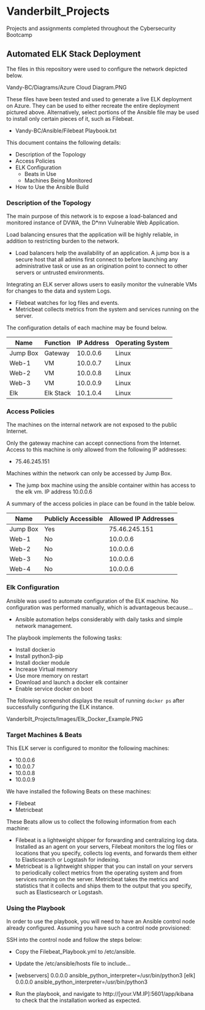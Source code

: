 # Vanderbilt_Projects
Projects and assignments completed throughout the Cybersecurity Bootcamp

## Automated ELK Stack Deployment

The files in this repository were used to configure the network depicted below.

Vandy-BC/Diagrams/Azure Cloud Diagram.PNG

These files have been tested and used to generate a live ELK deployment on Azure. They can be used to either recreate the entire deployment pictured above. Alternatively, select portions of the Ansible file may be used to install only certain pieces of it, such as Filebeat.

  - Vandy-BC/Ansible/Filebeat Playbook.txt

This document contains the following details:
- Description of the Topology
- Access Policies
- ELK Configuration
  - Beats in Use
  - Machines Being Monitored
- How to Use the Ansible Build


### Description of the Topology

The main purpose of this network is to expose a load-balanced and monitored instance of DVWA, the D*mn Vulnerable Web Application.

Load balancing ensures that the application will be highly reliable, in addition to restricting burden to the network.
- Load balancers help the availability of an application. A jump box is a secure host that all admins first connect to before launching any administrative task or use as an origination point to connect to other servers or untrusted environments.

Integrating an ELK server allows users to easily monitor the vulnerable VMs for changes to the data and system Logs.
- Filebeat watches for log files and events.
- Metricbeat collects metrics from the system and services running on the server.

The configuration details of each machine may be found below.

| Name     | Function  | IP Address | Operating System |
|----------|-----------|------------|------------------|
| Jump Box | Gateway | 10.0.0.6 | Linux          |
| Web-1      | VM        | 10.0.0.7   | Linux        |
| Web-2      | VM        | 10.0.0.8   | Linux        |
| Web-3      | VM        | 10.0.0.9   | Linux        |
| Elk           | Elk Stack| 10.1.0.4  | Linux         |
### Access Policies

The machines on the internal network are not exposed to the public Internet. 

Only the gateway machine can accept connections from the Internet. Access to this machine is only allowed from the following IP addresses:
- 75.46.245.151

Machines within the network can only be accessed by Jump Box.
- The jump box machine using the ansible container within has access to the elk vm. IP address 10.0.0.6

A summary of the access policies in place can be found in the table below.

| Name     | Publicly Accessible | Allowed IP Addresses |
|----------|---------------------|----------------------|
| Jump Box | Yes               | 75.46.245.151     |
| Web-1    | No                  | 10.0.0.6             |
| Web-2    | No                  | 10.0.0.6             |
| Web-3    | No                  | 10.0.0.6             |
| Web-4    | No                  | 10.0.0.6             |
### Elk Configuration

Ansible was used to automate configuration of the ELK machine. No configuration was performed manually, which is advantageous because...
- Ansible automation helps considerably with daily tasks and simple network management.

The playbook implements the following tasks:
- Install docker.io
- Install python3-pip
- Install docker module
- Increase Virtual memory
- Use more memory on restart
- Download and launch a docker elk container
- Enable service docker on boot

The following screenshot displays the result of running `docker ps` after successfully configuring the ELK instance.

Vanderbilt_Projects/Images/Elk_Docker_Example.PNG

### Target Machines & Beats
This ELK server is configured to monitor the following machines:
- 10.0.0.6
- 10.0.0.7
- 10.0.0.8
- 10.0.0.9

We have installed the following Beats on these machines:
- Filebeat
- Metricbeat

These Beats allow us to collect the following information from each machine:
- Filebeat is a lightweight shipper for forwarding and centralizing log data. Installed as an agent on your servers, Filebeat monitors the log files or locations that you specify, collects log events, and forwards them either to Elasticsearch or Logstash for indexing.
- Metricbeat is a lightweight shipper that you can install on your servers to periodically collect metrics from the operating system and from services running on the server. Metricbeat takes the metrics and statistics that it collects and ships them to the output that you specify, such as Elasticsearch or Logstash.

### Using the Playbook
In order to use the playbook, you will need to have an Ansible control node already configured. Assuming you have such a control node provisioned: 

SSH into the control node and follow the steps below:
- Copy the Filebeat_Playbook.yml to /etc/ansible.
- Update the /etc/ansible/hosts file to include...
- 
	[webservers]
	0.0.0.0 ansible_python_interpreter=/usr/bin/python3
	[elk]
	0.0.0.0 ansible_python_interpreter=/usr/bin/python3

- Run the playbook, and navigate to http://[your.VM.IP]:5601/app/kibana to check that the installation worked as expected.
